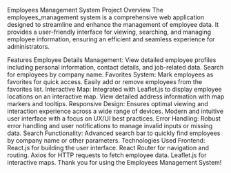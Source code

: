 Employees Management System
Project Overview
The employees_management system is a comprehensive web application designed to streamline and enhance the management of employee data. It provides a user-friendly interface for viewing, searching, and managing employee information, ensuring an efficient and seamless experience for administrators.

Features
Employee Details Management:
View detailed employee profiles including personal information, contact details, and job-related data.
Search for employees by company name.
Favorites System:
Mark employees as favorites for quick access.
Easily add or remove employees from the favorites list.
Interactive Map:
Integrated with Leaflet.js to display employee locations on an interactive map.
View detailed address information with map markers and tooltips.
Responsive Design:
Ensures optimal viewing and interaction experience across a wide range of devices.
Modern and intuitive user interface with a focus on UX/UI best practices.
Error Handling:
Robust error handling and user notifications to manage invalid inputs or missing data.
Search Functionality:
Advanced search bar to quickly find employees by company name or other parameters.
Technologies Used
Frontend:
React.js for building the user interface.
React Router for navigation and routing.
Axios for HTTP requests to fetch employee data.
Leaflet.js for interactive maps.
Thank you for using the Employees Management System!
